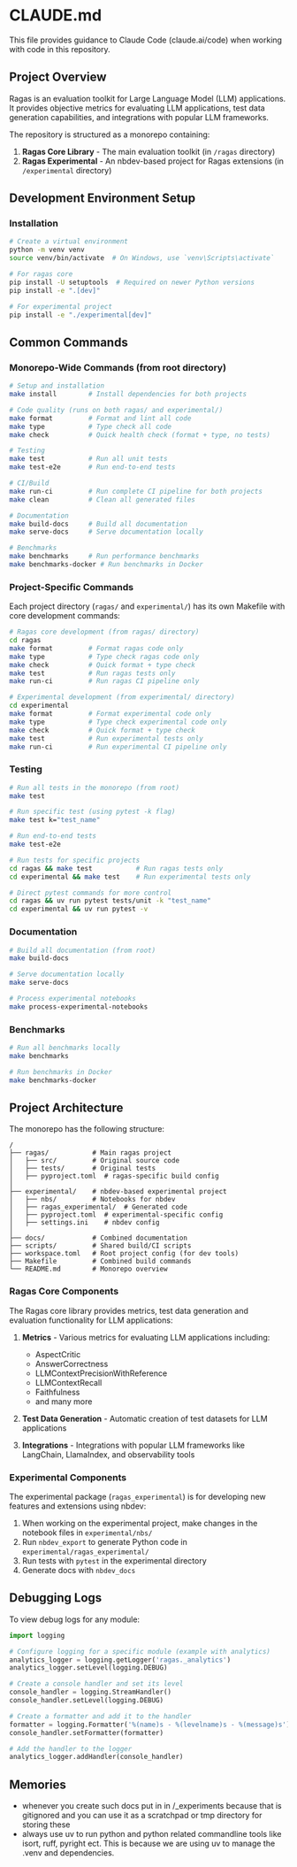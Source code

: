 # CLAUDE.md

This file provides guidance to Claude Code (claude.ai/code) when working with code in this repository.

## Project Overview

Ragas is an evaluation toolkit for Large Language Model (LLM) applications. It provides objective metrics for evaluating LLM applications, test data generation capabilities, and integrations with popular LLM frameworks.

The repository is structured as a monorepo containing:
1. **Ragas Core Library** - The main evaluation toolkit (in `/ragas` directory)
2. **Ragas Experimental** - An nbdev-based project for Ragas extensions (in `/experimental` directory)

## Development Environment Setup

### Installation

```bash
# Create a virtual environment
python -m venv venv
source venv/bin/activate  # On Windows, use `venv\Scripts\activate`

# For ragas core
pip install -U setuptools  # Required on newer Python versions
pip install -e ".[dev]"

# For experimental project
pip install -e "./experimental[dev]"
```

## Common Commands

### Monorepo-Wide Commands (from root directory)

```bash
# Setup and installation
make install        # Install dependencies for both projects

# Code quality (runs on both ragas/ and experimental/)
make format         # Format and lint all code
make type           # Type check all code
make check          # Quick health check (format + type, no tests)

# Testing
make test           # Run all unit tests
make test-e2e       # Run end-to-end tests

# CI/Build
make run-ci         # Run complete CI pipeline for both projects
make clean          # Clean all generated files

# Documentation
make build-docs     # Build all documentation
make serve-docs     # Serve documentation locally

# Benchmarks
make benchmarks     # Run performance benchmarks
make benchmarks-docker # Run benchmarks in Docker
```

### Project-Specific Commands

Each project directory (`ragas/` and `experimental/`) has its own Makefile with core development commands:

```bash
# Ragas core development (from ragas/ directory)
cd ragas
make format         # Format ragas code only
make type           # Type check ragas code only
make check          # Quick format + type check
make test           # Run ragas tests only
make run-ci         # Run ragas CI pipeline only

# Experimental development (from experimental/ directory)
cd experimental
make format         # Format experimental code only
make type           # Type check experimental code only
make check          # Quick format + type check
make test           # Run experimental tests only
make run-ci         # Run experimental CI pipeline only
```

### Testing

```bash
# Run all tests in the monorepo (from root)
make test

# Run specific test (using pytest -k flag)
make test k="test_name"

# Run end-to-end tests
make test-e2e

# Run tests for specific projects
cd ragas && make test           # Run ragas tests only
cd experimental && make test    # Run experimental tests only

# Direct pytest commands for more control
cd ragas && uv run pytest tests/unit -k "test_name"
cd experimental && uv run pytest -v
```

### Documentation

```bash
# Build all documentation (from root)
make build-docs

# Serve documentation locally
make serve-docs

# Process experimental notebooks
make process-experimental-notebooks
```

### Benchmarks

```bash
# Run all benchmarks locally
make benchmarks

# Run benchmarks in Docker
make benchmarks-docker
```

## Project Architecture

The monorepo has the following structure:

```
/
├── ragas/           # Main ragas project
│   ├── src/         # Original source code
│   ├── tests/       # Original tests
│   ├── pyproject.toml  # ragas-specific build config
│
├── experimental/    # nbdev-based experimental project
│   ├── nbs/         # Notebooks for nbdev
│   ├── ragas_experimental/  # Generated code
│   ├── pyproject.toml  # experimental-specific config
│   ├── settings.ini    # nbdev config
│
├── docs/            # Combined documentation
├── scripts/         # Shared build/CI scripts
├── workspace.toml   # Root project config (for dev tools)
├── Makefile         # Combined build commands
└── README.md        # Monorepo overview
```

### Ragas Core Components

The Ragas core library provides metrics, test data generation and evaluation functionality for LLM applications:

1. **Metrics** - Various metrics for evaluating LLM applications including:
   - AspectCritic
   - AnswerCorrectness
   - LLMContextPrecisionWithReference
   - LLMContextRecall
   - Faithfulness
   - and many more

2. **Test Data Generation** - Automatic creation of test datasets for LLM applications

3. **Integrations** - Integrations with popular LLM frameworks like LangChain, LlamaIndex, and observability tools

### Experimental Components

The experimental package (`ragas_experimental`) is for developing new features and extensions using nbdev:

1. When working on the experimental project, make changes in the notebook files in `experimental/nbs/`
2. Run `nbdev_export` to generate Python code in `experimental/ragas_experimental/`
3. Run tests with `pytest` in the experimental directory
4. Generate docs with `nbdev_docs`

## Debugging Logs

To view debug logs for any module:

```python
import logging

# Configure logging for a specific module (example with analytics)
analytics_logger = logging.getLogger('ragas._analytics')
analytics_logger.setLevel(logging.DEBUG)

# Create a console handler and set its level
console_handler = logging.StreamHandler()
console_handler.setLevel(logging.DEBUG)

# Create a formatter and add it to the handler
formatter = logging.Formatter('%(name)s - %(levelname)s - %(message)s')
console_handler.setFormatter(formatter)

# Add the handler to the logger
analytics_logger.addHandler(console_handler)
```

## Memories

- whenever you create such docs put in in /_experiments because that is gitignored and you can use it as a scratchpad or tmp directory for storing these
- always use uv to run python and python related commandline tools like isort, ruff, pyright ect. This is because we are using uv to manage the .venv and dependencies.
